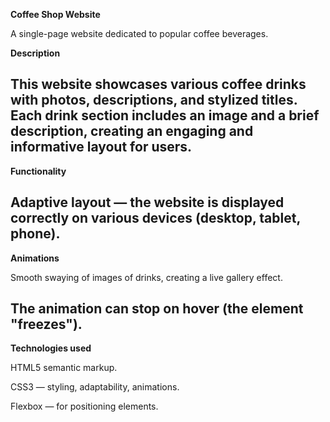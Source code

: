 **Coffee Shop Website**

A single-page website dedicated to popular coffee beverages.

**Description**

This website showcases various coffee drinks with photos, descriptions, and stylized titles. Each drink section includes an image and a brief description, creating an engaging and informative layout for users.
---
**Functionality**

Adaptive layout — the website is displayed correctly on various devices (desktop, tablet, phone).
---
**Animations**

Smooth swaying of images of drinks, creating a live gallery effect.

The animation can stop on hover (the element "freezes").
---
**Technologies used**

HTML5 semantic markup.

CSS3 — styling, adaptability, animations.

Flexbox — for positioning elements.
